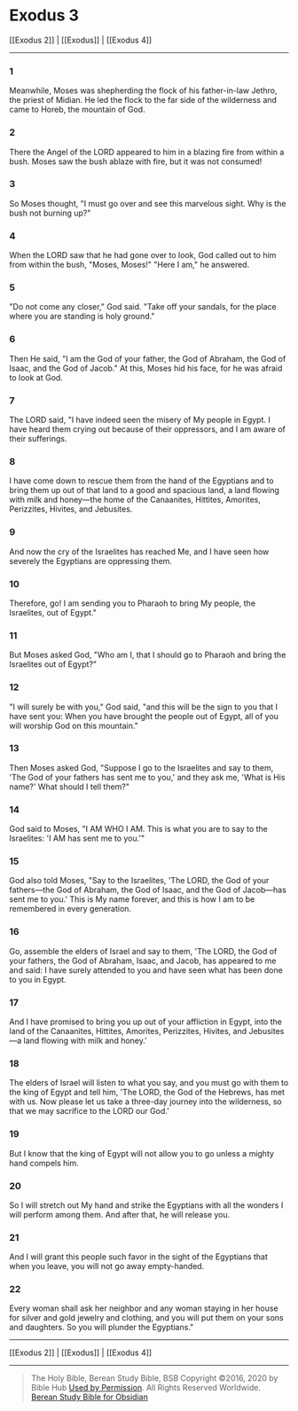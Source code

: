 # Exodus 3

[[Exodus 2]] | [[Exodus]] | [[Exodus 4]]

---

### 1
Meanwhile, Moses was shepherding the flock of his father-in-law Jethro, the priest of Midian. He led the flock to the far side of the wilderness and came to Horeb, the mountain of God.

### 2
There the Angel of the LORD appeared to him in a blazing fire from within a bush. Moses saw the bush ablaze with fire, but it was not consumed!

### 3
So Moses thought, "I must go over and see this marvelous sight. Why is the bush not burning up?"

### 4
When the LORD saw that he had gone over to look, God called out to him from within the bush, "Moses, Moses!" "Here I am," he answered.

### 5
"Do not come any closer," God said. "Take off your sandals, for the place where you are standing is holy ground."

### 6
Then He said, "I am the God of your father, the God of Abraham, the God of Isaac, and the God of Jacob." At this, Moses hid his face, for he was afraid to look at God.

### 7
The LORD said, "I have indeed seen the misery of My people in Egypt. I have heard them crying out because of their oppressors, and I am aware of their sufferings.

### 8
I have come down to rescue them from the hand of the Egyptians and to bring them up out of that land to a good and spacious land, a land flowing with milk and honey—the home of the Canaanites, Hittites, Amorites, Perizzites, Hivites, and Jebusites.

### 9
And now the cry of the Israelites has reached Me, and I have seen how severely the Egyptians are oppressing them.

### 10
Therefore, go! I am sending you to Pharaoh to bring My people, the Israelites, out of Egypt."

### 11
But Moses asked God, "Who am I, that I should go to Pharaoh and bring the Israelites out of Egypt?"

### 12
"I will surely be with you," God said, "and this will be the sign to you that I have sent you: When you have brought the people out of Egypt, all of you will worship God on this mountain."

### 13
Then Moses asked God, "Suppose I go to the Israelites and say to them, 'The God of your fathers has sent me to you,' and they ask me, 'What is His name?' What should I tell them?"

### 14
God said to Moses, "I AM WHO I AM. This is what you are to say to the Israelites: 'I AM has sent me to you.'"

### 15
God also told Moses, "Say to the Israelites, 'The LORD, the God of your fathers—the God of Abraham, the God of Isaac, and the God of Jacob—has sent me to you.' This is My name forever, and this is how I am to be remembered in every generation.

### 16
Go, assemble the elders of Israel and say to them, 'The LORD, the God of your fathers, the God of Abraham, Isaac, and Jacob, has appeared to me and said: I have surely attended to you and have seen what has been done to you in Egypt.

### 17
And I have promised to bring you up out of your affliction in Egypt, into the land of the Canaanites, Hittites, Amorites, Perizzites, Hivites, and Jebusites—a land flowing with milk and honey.'

### 18
The elders of Israel will listen to what you say, and you must go with them to the king of Egypt and tell him, 'The LORD, the God of the Hebrews, has met with us. Now please let us take a three-day journey into the wilderness, so that we may sacrifice to the LORD our God.'

### 19
But I know that the king of Egypt will not allow you to go unless a mighty hand compels him.

### 20
So I will stretch out My hand and strike the Egyptians with all the wonders I will perform among them. And after that, he will release you.

### 21
And I will grant this people such favor in the sight of the Egyptians that when you leave, you will not go away empty-handed.

### 22
Every woman shall ask her neighbor and any woman staying in her house for silver and gold jewelry and clothing, and you will put them on your sons and daughters. So you will plunder the Egyptians."

---

[[Exodus 2]] | [[Exodus]] | [[Exodus 4]]

---

> The Holy Bible, Berean Study Bible, BSB
> Copyright &copy;2016, 2020 by Bible Hub
> [Used by Permission](https://berean.bible/terms.htm). All Rights Reserved Worldwide.
> [Berean Study Bible for Obsidian](https://github.com/gapmiss/berean-study-bible-for-obsidian)</small>


